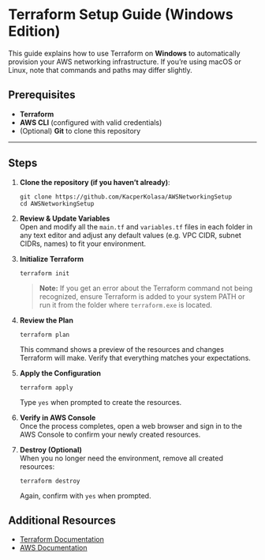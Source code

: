# Terraform Setup Guide (Windows Edition)

This guide explains how to use Terraform on **Windows** to automatically provision your AWS networking infrastructure. If you’re using macOS or Linux, note that commands and paths may differ slightly.

## Prerequisites
- **Terraform**
- **AWS CLI** (configured with valid credentials)
- (Optional) **Git** to clone this repository

---

## Steps

1. **Clone the repository (if you haven’t already)**:
   ```
   git clone https://github.com/KacperKolasa/AWSNetworkingSetup
   cd AWSNetworkingSetup
   ```

2. **Review & Update Variables**  
   Open and modify all the `main.tf` and `variables.tf` files in each folder in any text editor and adjust any default values (e.g. VPC CIDR, subnet CIDRs, names) to fit your environment.

3. **Initialize Terraform**  
   ```
   terraform init
   ```
   > **Note:** If you get an error about the Terraform command not being recognized, ensure Terraform is added to your system PATH or run it from the folder where `terraform.exe` is located.

4. **Review the Plan**  
   ```
   terraform plan
   ```
   This command shows a preview of the resources and changes Terraform will make. Verify that everything matches your expectations.

5. **Apply the Configuration**  
   ```
   terraform apply
   ```
   Type `yes` when prompted to create the resources.

6. **Verify in AWS Console**  
   Once the process completes, open a web browser and sign in to the AWS Console to confirm your newly created resources.

7. **Destroy (Optional)**  
   When you no longer need the environment, remove all created resources:
   ```
   terraform destroy
   ```
   Again, confirm with `yes` when prompted.

## Additional Resources
- [Terraform Documentation](https://www.terraform.io/docs/)
- [AWS Documentation](https://docs.aws.amazon.com/)

